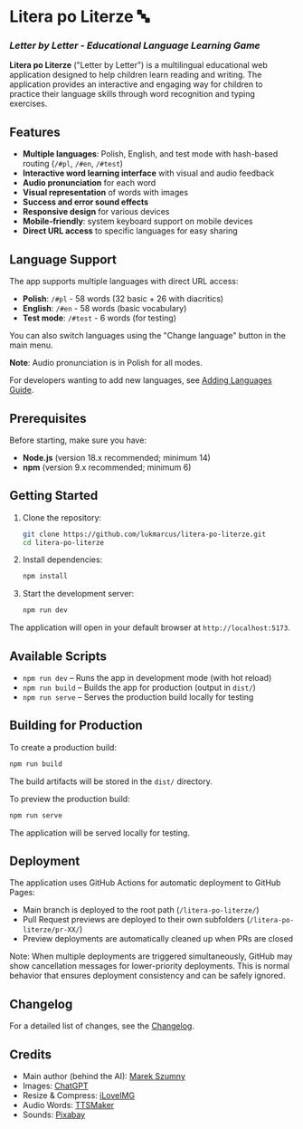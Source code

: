 # Litera po Literze 🔤

### _Letter by Letter - Educational Language Learning Game_

**Litera po Literze** ("Letter by Letter") is a multilingual educational web application designed to help children learn reading and writing. The application provides an interactive and engaging way for children to practice their language skills through word recognition and typing exercises.

## Features

- **Multiple languages**: Polish, English, and test mode with hash-based routing (`/#pl`, `/#en`, `/#test`)
- **Interactive word learning interface** with visual and audio feedback
- **Audio pronunciation** for each word
- **Visual representation** of words with images
- **Success and error sound effects**
- **Responsive design** for various devices
- **Mobile-friendly**: system keyboard support on mobile devices
- **Direct URL access** to specific languages for easy sharing

## Language Support

The app supports multiple languages with direct URL access:

- **Polish**: `/#pl` - 58 words (32 basic + 26 with diacritics)
- **English**: `/#en` - 58 words (basic vocabulary)
- **Test mode**: `/#test` - 6 words (for testing)

You can also switch languages using the "Change language" button in the main menu.

**Note**: Audio pronunciation is in Polish for all modes.

For developers wanting to add new languages, see [Adding Languages Guide](docs/ADDING_LANGUAGES.md).

## Prerequisites

Before starting, make sure you have:

- **Node.js** (version 18.x recommended; minimum 14)
- **npm** (version 9.x recommended; minimum 6)

## Getting Started

1. Clone the repository:

   ```bash
   git clone https://github.com/lukmarcus/litera-po-literze.git
   cd litera-po-literze
   ```

2. Install dependencies:

   ```bash
   npm install
   ```

3. Start the development server:
   ```bash
   npm run dev
   ```

The application will open in your default browser at `http://localhost:5173`.

## Available Scripts

- `npm run dev` – Runs the app in development mode (with hot reload)
- `npm run build` – Builds the app for production (output in `dist/`)
- `npm run serve` – Serves the production build locally for testing

## Building for Production

To create a production build:

```bash
npm run build
```

The build artifacts will be stored in the `dist/` directory.

To preview the production build:

```bash
npm run serve
```

The application will be served locally for testing.

## Deployment

The application uses GitHub Actions for automatic deployment to GitHub Pages:

- Main branch is deployed to the root path (`/litera-po-literze/`)
- Pull Request previews are deployed to their own subfolders (`/litera-po-literze/pr-XX/`)
- Preview deployments are automatically cleaned up when PRs are closed

Note: When multiple deployments are triggered simultaneously, GitHub may show cancellation messages for lower-priority deployments. This is normal behavior that ensures deployment consistency and can be safely ignored.

## Changelog

For a detailed list of changes, see the [Changelog](./CHANGELOG.md).

## Credits

- Main author (behind the AI): [Marek Szumny](https://github.com/lukmarcus)
- Images: [ChatGPT](https://chatgpt.com/)
- Resize & Compress: [iLoveIMG](https://www.iloveimg.com/)
- Audio Words: [TTSMaker](https://ttsmaker.com/)
- Sounds: [Pixabay](https://pixabay.com/)
